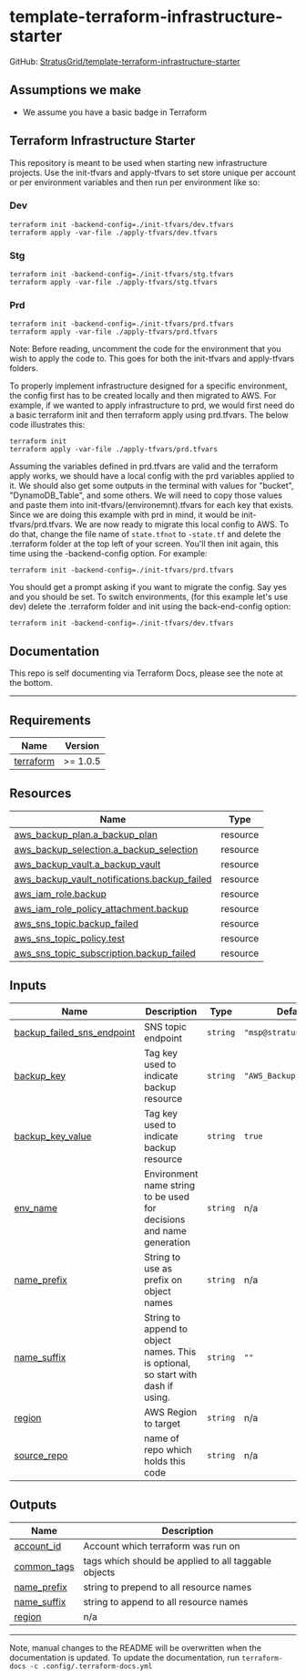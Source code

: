 <!-- BEGIN_TF_DOCS -->
# template-terraform-infrastructure-starter

GitHub: [StratusGrid/template-terraform-infrastructure-starter](https://github.com/StratusGrid/template-terraform-infrastructure-starter)

## Assumptions we make

* We assume you have a basic badge in Terraform

## Terraform Infrastructure Starter
This repository is meant to be used when starting new infrastructure projects. Use the init-tfvars
and apply-tfvars to set store unique per account or per environment variables and then run per
environment like so:
### Dev
```
terraform init -backend-config=./init-tfvars/dev.tfvars
terraform apply -var-file ./apply-tfvars/dev.tfvars
```
### Stg
```
terraform init -backend-config=./init-tfvars/stg.tfvars
terraform apply -var-file ./apply-tfvars/stg.tfvars
```
### Prd
```
terraform init -backend-config=./init-tfvars/prd.tfvars
terraform apply -var-file ./apply-tfvars/prd.tfvars
```
Note: Before reading, uncomment the code for the environment that you
wish to apply the code to. This goes for both the init-tfvars and apply-tfvars
folders.

To properly implement infrastructure designed for a specific environment,
the config first has to be created locally and then migrated to AWS. For example,
if we wanted to apply infrastructure to prd, we would first need do a basic
terraform init and then terraform apply using prd.tfvars. The below code
illustrates this:

```
terraform init
terraform apply -var-file ./apply-tfvars/prd.tfvars
```

Assuming the variables defined in prd.tfvars are valid and the terraform apply
works, we should have a local config with the prd variables applied to it. We should also
get some outputs in the terminal with values for "bucket", "DynamoDB_Table", and some others.
We will need to copy those values and paste them into init-tfvars/(environemnt).tfvars for
each key that exists. Since we are doing this example with prd in mind, it would be
init-tfvars/prd.tfvars. We are now ready to migrate this local config to AWS.
To do that, change the file name of `state.tfnot` to `-state.tf` and
delete the .terraform folder at the top left of your screen. You'll then init again,
this time using the -backend-config option. For example:

```
terraform init -backend-config=./init-tfvars/prd.tfvars
```

You should get a prompt asking if you want to migrate the config. Say yes and you should be set.
To switch environments, (for this example let's use dev) delete the .terraform folder and
init using the back-end-config option:

```
terraform init -backend-config=./init-tfvars/dev.tfvars
```

## Documentation

This repo is self documenting via Terraform Docs, please see the note at the bottom.

---

## Requirements

| Name | Version |
|------|---------|
| <a name="requirement_terraform"></a> [terraform](#requirement\_terraform) | >= 1.0.5 |

## Resources

| Name | Type |
|------|------|
| [aws_backup_plan.a_backup_plan](https://registry.terraform.io/providers/hashicorp/aws/latest/docs/resources/backup_plan) | resource |
| [aws_backup_selection.a_backup_selection](https://registry.terraform.io/providers/hashicorp/aws/latest/docs/resources/backup_selection) | resource |
| [aws_backup_vault.a_backup_vault](https://registry.terraform.io/providers/hashicorp/aws/latest/docs/resources/backup_vault) | resource |
| [aws_backup_vault_notifications.backup_failed](https://registry.terraform.io/providers/hashicorp/aws/latest/docs/resources/backup_vault_notifications) | resource |
| [aws_iam_role.backup](https://registry.terraform.io/providers/hashicorp/aws/latest/docs/resources/iam_role) | resource |
| [aws_iam_role_policy_attachment.backup](https://registry.terraform.io/providers/hashicorp/aws/latest/docs/resources/iam_role_policy_attachment) | resource |
| [aws_sns_topic.backup_failed](https://registry.terraform.io/providers/hashicorp/aws/latest/docs/resources/sns_topic) | resource |
| [aws_sns_topic_policy.test](https://registry.terraform.io/providers/hashicorp/aws/latest/docs/resources/sns_topic_policy) | resource |
| [aws_sns_topic_subscription.backup_failed](https://registry.terraform.io/providers/hashicorp/aws/latest/docs/resources/sns_topic_subscription) | resource |

## Inputs

| Name | Description | Type | Default | Required |
|------|-------------|------|---------|:--------:|
| <a name="input_backup_failed_sns_endpoint"></a> [backup\_failed\_sns\_endpoint](#input\_backup\_failed\_sns\_endpoint) | SNS topic endpoint | `string` | `"msp@stratusgrid.com"` | no |
| <a name="input_backup_key"></a> [backup\_key](#input\_backup\_key) | Tag key used to indicate backup resource | `string` | `"AWS_Backup"` | no |
| <a name="input_backup_key_value"></a> [backup\_key\_value](#input\_backup\_key\_value) | Tag key used to indicate backup resource | `string` | `true` | no |
| <a name="input_env_name"></a> [env\_name](#input\_env\_name) | Environment name string to be used for decisions and name generation | `string` | n/a | yes |
| <a name="input_name_prefix"></a> [name\_prefix](#input\_name\_prefix) | String to use as prefix on object names | `string` | n/a | yes |
| <a name="input_name_suffix"></a> [name\_suffix](#input\_name\_suffix) | String to append to object names. This is optional, so start with dash if using. | `string` | `""` | no |
| <a name="input_region"></a> [region](#input\_region) | AWS Region to target | `string` | n/a | yes |
| <a name="input_source_repo"></a> [source\_repo](#input\_source\_repo) | name of repo which holds this code | `string` | n/a | yes |

## Outputs

| Name | Description |
|------|-------------|
| <a name="output_account_id"></a> [account\_id](#output\_account\_id) | Account which terraform was run on |
| <a name="output_common_tags"></a> [common\_tags](#output\_common\_tags) | tags which should be applied to all taggable objects |
| <a name="output_name_prefix"></a> [name\_prefix](#output\_name\_prefix) | string to prepend to all resource names |
| <a name="output_name_suffix"></a> [name\_suffix](#output\_name\_suffix) | string to append to all resource names |
| <a name="output_region"></a> [region](#output\_region) | n/a |

---

Note, manual changes to the README will be overwritten when the documentation is updated. To update the documentation, run `terraform-docs -c .config/.terraform-docs.yml`
<!-- END_TF_DOCS -->
